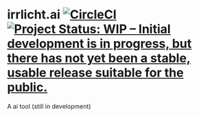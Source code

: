 # irrlicht.ai [![CircleCI](https://dl.circleci.com/status-badge/img/circleci/EnnCCZ3M68XPihmt3acntX/8yWEDQV9nRnKKVtbytx3qt/tree/main.svg?style=svg&circle-token=84da6df0b39ea6038f233b51ff9c52a85b60053d)](https://dl.circleci.com/status-badge/redirect/circleci/EnnCCZ3M68XPihmt3acntX/8yWEDQV9nRnKKVtbytx3qt/tree/main) [![Project Status: WIP – Initial development is in progress, but there has not yet been a stable, usable release suitable for the public.](https://www.repostatus.org/badges/latest/wip.svg)](https://www.repostatus.org/#wip)


A ai tool (still in development)
